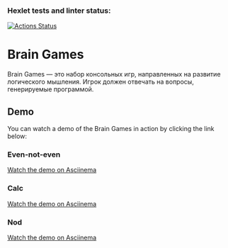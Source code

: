 ### Hexlet tests and linter status:
[![Actions Status](https://github.com/u11107/frontend-project-44/actions/workflows/hexlet-check.yml/badge.svg)](https://github.com/u11107/frontend-project-44/actions)

# Brain Games

Brain Games — это набор консольных игр, направленных на развитие логического мышления. Игрок должен отвечать на вопросы, генерируемые программой.

## Demo

You can watch a demo of the Brain Games in action by clicking the link below:

### Even-not-even
[Watch the demo on Asciinema](https://asciinema.org/a/rvUuU9EgNfhSJ1gMv4eWVzJ5L)

### Calc
[Watch the demo on Asciinema](https://asciinema.org/a/XZcuWmbZK3X6j5Y4XeWu6vXAn)

### Nod
[Watch the demo on Asciinema](https://asciinema.org/a/91YhHX6XYPiDYzypzFka8Oe1r)
